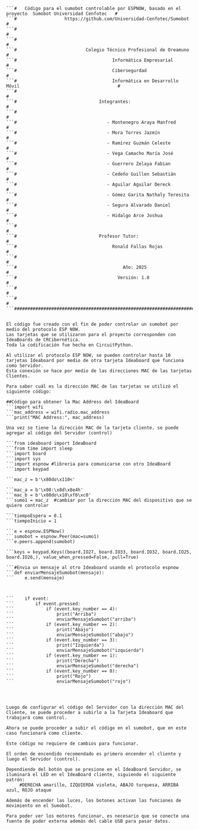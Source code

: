 ```# Luchas-Sumobots-V2
```#   Código para el sumobot controlable por ESPNOW, basado en el proyecto  Sumobot Universidad Cenfotec   #
```#                  https://github.com/Universidad-Cenfotec/Sumobot                                       #
```#                                                                                                        #
```#                                                                                                        #
```#                          Colegio Técnico Profesional de Oreamuno                                       #
```#                                    Informática Empresarial                                             #
```#                                    Cibersegurdad                                                       #
```#                                    Informática en Desarrollo Móvil                                     #
```#                                                                                                        #
```#                               Integrantes:                                                             #
```#                                                                                                        #
```#                                  - Montenegro Araya Manfred                                            #
```#                                  - Mora Torres Jazmín                                                  #
```#                                  - Ramírez Guzmán Celeste                                              #
```#                                  - Vega Camacho María José                                             #
```#                                  - Guerrero Zelaya Fabian                                              #
```#                                  - Cedeño Guillen Sebastián                                            #                             
```#                                  - Aguilar Aguilar Dereck                                              #
```#                                  - Gómez Garita Nathaly Teresita                                       # 
```#                                  - Segura Alvarado Daniel                                              #
```#                                  - Hidalgo Arce Joshua                                                 #
```#                                                                                                        #  
```#                               Profesor Tutor:                                                          #
```#                                    Ronald Fallas Rojas                                                 #
```#                                                                                                        #
```#                                        Año: 2025                                                       #
```#                                      Versión: 1.0                                                      #
```#                                                                                                        #
```#                                                                                                        #
```##########################################################################################################


El código fue creado con el fin de poder controlar un sumobot por medio del protocolo ESP NOW.
Las tarjetas que se utilizaron para el proyecto corresponden con IdeaBoards de CRCibernética.
Toda la codificación fue hecha en CircuitPython.

Al utilizar el protocolo ESP NOW, se pueden controlar hasta 10 tarjetas Ideaboard por medio de otra tarjeta Ideaboard que funciona como Servidor.
Esta conexión se hace por medio de las direcciones MAC de las tarjetas Clientes.

Para saber cuál es la dirección MAC de las tarjetas se utilizó el siguiente código:

##Código para obtener la Mac Address del IdeaBoard                                               
```import wifi
```mac_address = wifi.radio.mac_address
```print("MAC Address:", mac_address)

Una vez se tiene la dirección MAC de la tarjeta cliente, se puede agregar al código del Servidor (control)

```from ideaboard import IdeaBoard
```from time import sleep
```import board
```import sys
```import espnow #libreria para comunicarse con otro IdeaBoard
```import keypad
```
```mac_x = b'\x08:\x8d\x8e3\xc0'
```mac_z = b'\x80do\x110<'
```
```
```mac_a = b'\x08:\x8d\x8e4h'
```mac_b = b'\x80do\x10\xf6\xc0'
```sumo1 = mac_z  #cambiar por la dirección MAC del dispositivo que se quiere controlar
```
```
```tiempoEspera = 0.1
```tiempoInicio = 1
```
```ib = IdeaBoard()
```e = espnow.ESPNow()
```sumobot = espnow.Peer(mac=sumo1)
```e.peers.append(sumobot)
```
```#botones            Golpe          derecha     abajo      izquierda     arriba
```keys = keypad.Keys((board.IO27, board.IO33, board.IO32, board.IO25, board.IO26,), value_when_pressed=False, pull=True)
```
```#
```#Envia un mensaje al otro Ideaboard usando el protocolo espnow
```def enviarMensajeSumobot(mensaje):
```    e.send(mensaje)
```
```sleep(tiempoInicio)
```
```while True:
```    
```    event = keys.events.get()
```    if event:
```        if event.pressed:
```            if (event.key_number == 4):
```                print("Arriba")
```                enviarMensajeSumobot("arriba")
```            if (event.key_number == 2):
```                print("Abajo")
```                enviarMensajeSumobot("abajo")
```            if (event.key_number == 3):
```                print("Izquierda")
```                enviarMensajeSumobot("izquierda")
```            if (event.key_number == 1):
```                print("Derecha")
```                enviarMensajeSumobot("derecha")
```            if (event.key_number == 0):
```                print("Rojo")
```                enviarMensajeSumobot("rojo")
```                
```            print(event)
```
```    sleep(tiempoEspera)


Luego de configurar el código del Servidor con la dirección MAC del Cliente, se puede proceder a subirlo a la Tarjeta Ideaboard que trabajará como control.

Ahora se puede proceder a subir el código en el sumobot, que en este caso funcionará como cliente.

Este código no requiere de cambios para funcionar.

El orden de encendido recomendado es primero encender el cliente y luego el Servidor (control).

Dependiendo del botón que se presione en el IdeaBoard Servidor, se iluminará el LED en el IdeaBoard cliente, siguiendo el siguiente patrón:
     #DERECHA amarillo, IZQUIERDA violeta, ABAJO turquesa, ARRIBA azul, ROJO ataque
     
Además de encender las luces, los botones activan las funciones de movimiento en el Sumobot.

Para poder ver los motores funcionar, es necesario que se conecte una fuente de poder externa además del cable USB para pasar datos.
    
